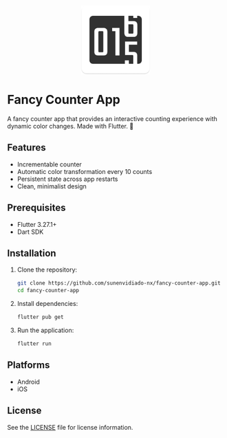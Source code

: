 <p align="center">
  <img src="assets/images/readme.png" height="160" />
</p>

# Fancy Counter App

A fancy counter app that provides an interactive counting experience with dynamic color changes. Made with Flutter. 🩵

## Features

- Incrementable counter
- Automatic color transformation every 10 counts
- Persistent state across app restarts
- Clean, minimalist design

## Prerequisites

- Flutter 3.27.1+
- Dart SDK

## Installation

1. Clone the repository:
   ```bash
   git clone https://github.com/sunenvidiado-nx/fancy-counter-app.git
   cd fancy-counter-app
   ```

2. Install dependencies:
   ```bash
   flutter pub get
   ```

3. Run the application:
   ```bash
   flutter run
   ```

## Platforms

- Android
- iOS

## License

See the [LICENSE](LICENSE) file for license information.
